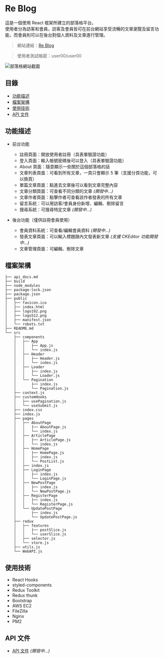 # Re Blog

這是一個使用 React 框架所建立的部落格平台。<br>
使用者分為訪客和會員，訪客及會員皆可在前台網站享受流暢的文章瀏覽及留言功能，而會員則可以在後台對個人資料及文章進行管理。

> 網站連結：[Re Blog](https://kw0409.github.io/react-rtk-blog/#/)

> 使用者測試帳密：user00/user00

![部落格網站截圖](https://user-images.githubusercontent.com/80152099/186852004-f38eb996-280f-48ce-905e-9852fbf91ca2.png "部落格網站截圖")

## 目錄

- [功能描述](#功能描述)
- [檔案架構](#檔案架構)
- [使用技術](#使用技術)
- [API 文件](#API-文件)

## 功能描述

- 前台功能

  - 註冊頁面：開放使用者註冊（具表單驗證功能）
  - 登入頁面：輸入帳號密碼後可以登入（具表單驗證功能）
  - About 頁面：隨意顯示一些關於這個部落格的話
  - 文章列表頁面：可看到所有文章，一頁只會顯示 5 筆（支援分頁功能，可以換頁）
  - 單篇文章頁面：點進去文章後可以看到文章完整內容
  - 文章分類頁面：可查看不同分類的文章 _(開發中...)_
  - 文章作者頁面：點擊作者可查看該作者發表的所有文章
  - 留言系統：可以用訪客/會員身份新增、編輯、刪除留言
  - 搜尋系統：可搜尋特定文章 _(開發中...)_
    <br>

- 後台功能（僅供註冊會員使用）

  - 會員資料系統：可查看/編輯會員資料 _(開發中...)_
  - 發表文章頁面：可以輸入標題跟內文發表新文章 _(支援 CKEditor 功能開發中...)_
  - 文章管理頁面：可編輯、刪除文章

## 檔案架構

```
├── api_docs.md
├── build
├── node_modules
├── package-lock.json
├── package.json
├── public
│   ├── favicon.ico
│   ├── index.html
│   ├── logo192.png
│   ├── logo512.png
│   ├── manifest.json
│   └── robots.txt
├── README.md
└── src
    ├── components
    │   ├── App
    │   │   ├── App.js
    │   │   └── index.js
    │   ├── Header
    │   │   ├── Header.js
    │   │   └── index.js
    │   ├── Loader
    │   │   ├── index.js
    │   │   └── Loader.js
    │   └── Pagination
    │       ├── index.js
    │       └── Pagination.js
    ├── context.js
    ├── customHooks
    │   ├── usePagination.js
    │   └── useSubmit.js
    ├── index.css
    ├── index.js
    ├── pages
    │   ├── AboutPage
    │   │   ├── AboutPage.js
    │   │   └── index.js
    │   ├── ArticlePage
    │   │   ├── ArticlePage.js
    │   │   └── index.js
    │   ├── HomePage
    │   │   ├── HomePage.js
    │   │   ├── index.js
    │   │   └── PostList.js
    │   ├── index.js
    │   ├── LoginPage
    │   │   ├── index.js
    │   │   └── LoginPage.js
    │   ├── NewPostPage
    │   │   ├── index.js
    │   │   └── NewPostPage.js
    │   ├── RegisterPage
    │   │   ├── index.js
    │   │   └── RegisterPage.js
    │   └── UpdatePostPage
    │       ├── index.js
    │       └── UpdatePostPage.js
    ├── redux
    │   ├── features
    │   │   ├── postSlice.js
    │   │   └── userSlice.js
    │   ├── selector.js
    │   └── store.js
    ├── utils.js
    └── WebAPI.js
```

## 使用技術

- React Hooks
- styled-components
- Redux Toolkit
- Redux thunk
- Bootstrap
- AWS EC2
- FileZilla
- Nginx
- PM2

## API 文件

- [API 文件](./api_docs.md) _(開發中...)_
